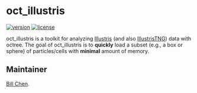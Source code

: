 # oct_illustris

[![version](https://img.shields.io/badge/version-v0.0-brightgreen.svg?style=flat)](https://github.com/EnthalpyBill/oct_illustris)
[![license](https://img.shields.io/badge/license-MIT-blue.svg?style=flat)](LICENSE)

oct_illustris is a toolkit for analyzing [Illustris](https://www.illustris-project.org/) (and also [IllustrisTNG](https://www.tng-project.org/)) data with octree. The goal of oct_illustris is to **quickly** load a subset (e.g., a box or sphere) of particles/cells with **minimal** amount of memory.

## Maintainer

[Bill Chen](https://github.com/EnthalpyBill).